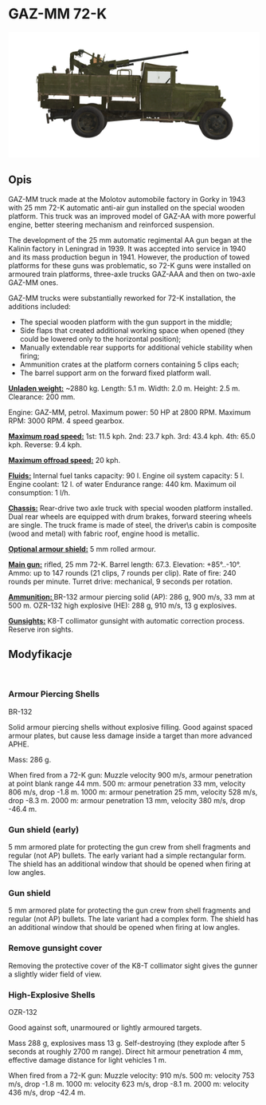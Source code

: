 # GAZ-MM 72-K

![_gaz-mm-72k](../images/_gaz-mm-72k.png)

## Opis

GAZ-MM truck made at the Molotov automobile factory in Gorky in 1943 with 25 mm 72-K automatic anti-air gun installed on the special wooden platform. This truck was an improved model of GAZ-AA with more powerful engine, better steering mechanism and reinforced suspension.

The development of the 25 mm automatic regimental AA gun began at the Kalinin factory in Leningrad in 1939. It was accepted into service in 1940 and its mass production begun in 1941. However, the production of towed platforms for these guns was problematic, so 72-K guns were installed on armoured train platforms, three-axle trucks GAZ-AAA and then on two-axle GAZ-MM ones.

GAZ-MM trucks were substantially reworked for 72-K installation, the additions included:
- The special wooden platform with the gun support in the middle;
- Side flaps that created additional working space when opened (they could be lowered only to the horizontal position);
- Manually extendable rear supports for additional vehicle stability when firing;
- Ammunition crates at the platform corners containing 5 clips each;
- The barrel support arm on the forward fixed platform wall.

<b><u>Unladen weight:</u></b> ~2880 kg.
Length: 5.1 m.
Width: 2.0 m.
Height: 2.5 m.
Clearance: 200 mm.

Engine: GAZ-MM, petrol.
Maximum power: 50 HP at 2800 RPM.
Maximum RPM: 3000 RPM.
4 speed gearbox.

<b><u>Maximum road speed:</u></b>
1st: 11.5 kph.
2nd: 23.7 kph.
3rd: 43.4 kph.
4th: 65.0 kph.
Reverse: 9.4 kph.

<b><u>Maximum offroad speed:</u></b> 20 kph.

<b><u>Fluids:</u></b>
Internal fuel tanks capacity: 90 l.
Engine oil system capacity: 5 l.
Engine coolant: 12 l. of water
Endurance range: 440 km.
Maximum oil consumption: 1 l/h.

<b><u>Chassis:</u></b>
Rear-drive two axle truck with special wooden platform installed.
Dual rear wheels are equipped with drum brakes, forward steering wheels are single.
The truck frame is made of steel, the driver\s cabin is composite (wood and metal) with fabric roof, engine hood is metallic.

<b><u>Optional armour shield:</u></b>
5 mm rolled armour.

<b><u>Main gun:</u></b> rifled, 25 mm 72-K.
Barrel length: 67.3.
Elevation: +85°..-10°.
Ammo: up to 147 rounds (21 clips, 7 rounds per clip).
Rate of fire: 240 rounds per minute.
Turret drive: mechanical, 9 seconds per rotation.

<b><u>Ammunition: </u></b>
BR-132 armour piercing solid (AP): 286 g, 900 m/s, 33 mm at 500 m.
OZR-132 high explosive (HE): 288 g, 910 m/s, 13 g explosives.

<b><u>Gunsights:</u></b>
K8-T collimator gunsight with automatic correction process.
Reserve iron sights.


## Modyfikacje
﻿

### Armour Piercing Shells

BR-132

Solid armour piercing shells without explosive filling.
Good against spaced armour plates, but cause less damage inside a target than more advanced APHE.

Mass: 286 g.

When fired from a 72-K gun:
Muzzle velocity 900 m/s, armour penetration at point blank range 44 mm.
500 m: armour penetration 33 mm, velocity 806 m/s, drop -1.8 m.
1000 m: armour penetration 25 mm, velocity 528 m/s, drop -8.3 m.
2000 m: armour penetration 13 mm, velocity 380 m/s, drop -46.4 m.
﻿

### Gun shield (early)

5 mm armored plate for protecting the gun crew from shell fragments and regular (not AP) bullets. The early variant had a simple rectangular form.
The shield has an additional window that should be opened when firing at low angles.
﻿

### Gun shield

5 mm armored plate for protecting the gun crew from shell fragments and regular (not AP) bullets. The late variant had a complex form.
The shield has an additional window that should be opened when firing at low angles.
﻿

### Remove gunsight cover

Removing the protective cover of the K8-T collimator sight gives the gunner a slightly wider field of view.
﻿

### High-Explosive Shells

OZR-132

Good against soft, unarmoured or lightly armoured targets.

Mass 288 g, explosives mass 13 g.
Self-destroying (they explode after 5 seconds at roughly 2700 m range).
Direct hit armour penetration 4 mm, effective damage distance for light vehicles 1 m.

When fired from a 72-K gun:
Muzzle velocity: 910 m/s.
500 m: velocity 753 m/s, drop -1.8 m.
1000 m: velocity 623 m/s, drop -8.1 m.
2000 m: velocity 436 m/s, drop -42.4 m.
